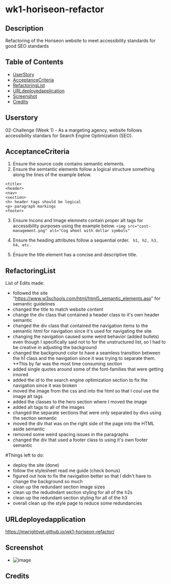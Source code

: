 # wk1-horiseon-refactor

## Description 

Refactoring of the Horiseon website to meet accessibility standards for good SEO standards

## Table of Contents 

- [UserStory](#Userstory)
- [AcceptanceCriteria](#AcceptanceCriteria)
- [RefactoringList](#Refactoringlist)
- [URLdeployedapplication](#URLdeployedapplication)
- [Screenshot](#Screenshot)
- [Credits](#Credits)

## Userstory
02-Challenge (Week 1) - As a margeting agency, website follows accessibility standars for Search Engine Optimization (SEO). 


## AcceptanceCriteria 
1. Ensure the source code contains semantic elements.
2. Ensure the semtantic elements follow a logical structure something along the lines of the example below. 
```
<title>
<header>
<nav>
<section>
<h> header tags should be logical
<p> paragraph markings
<footer>
``` 

3. Ensure Incons and Image elemnets contain proper alt tags for accessibility purposes using the example below. 
   ```<img src="cost-management.png" alt="Cog wheel with dollar symbols"```

4. Ensure the heading attributes follow a sequential order.
  ``` h1, h2, h3, h4, etc.```
5. Ensure the title element has a concise and descriptive title. 

## RefactoringList 
List of Edits made:
   - followed the site "https://www.w3schools.com/html/html5_semantic_elements.asp" for semantic guidelines
   - changed the title to match website content
   - change the div class that contained a header class to it's own header semantic
   - changed the div class that contained the navigation items to the semantic html for navigation since it's used for navigating the site
   - changing the navigation caused some weird behavior (added bullets) even though I specifically said not to for the unstructured list, so I had to be creative in adjusting the background
   - changed the background color to have a seamless transition between the h1 class and the navigation since it was trying to separate them. **This by far was the most time consuming section
   - added single quotes around some of the font-families that were getting irnored
   - added the id to the search engine optimization section to fix the navigation since it was broken
   - moved the image from the css and into the html so that I coul use the image alt tags
   - added the classes to the hero section where I moved the image
   - added alt tags to all of the images 
   - changed the separate sections that were only separated by divs using the section semantic
   - moved the div that was on the right side of the page into the HTML aside semantic
   - removed some weird spacing issues in the paragraphs 
   - changed the div that used a footer class to using it's own footer semantic
  
  #Things left to do: 
   -    deploy the site (done) 
   -    follow the stylesheet read me guide (check bonus)
   -    figured out how to fix the navigation better so that I didn't have to change the background so much
   -    clean up the redundant section image sizes
   -    clean up the redudndant section styling for all of the h2s
   -    clean up the redundant section styling for all of the h3
   -    overall clean up the style page to reduce some redundancies

## URLdeployedapplication
https://mwrightvet.github.io/wk1-horiseon-refactor/

## Screenshot
   -    ![image](https://github.com/Mwrightvet/wk1-horiseon-refactor/assets/50971489/d4773bb6-8378-4724-8d9a-b12af489c23e)

## Credits

